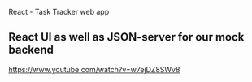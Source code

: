 React - Task Tracker web app 
 
 React UI as well as JSON-server for our mock backend
 --------------------------------
 https://www.youtube.com/watch?v=w7ejDZ8SWv8
